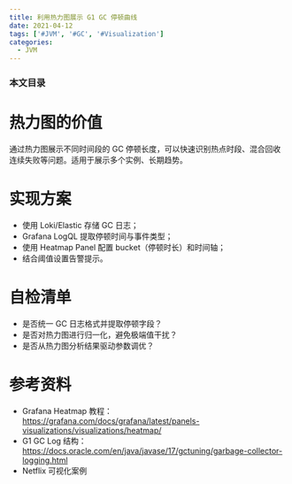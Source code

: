 ```yaml
---
title: 利用热力图展示 G1 GC 停顿曲线
date: 2021-04-12
tags: ['#JVM', '#GC', '#Visualization']
categories:
  - JVM
---
```


### 本文目录
<!-- toc -->

# 热力图的价值
通过热力图展示不同时间段的 GC 停顿长度，可以快速识别热点时段、混合回收连续失败等问题。适用于展示多个实例、长期趋势。

# 实现方案
- 使用 Loki/Elastic 存储 GC 日志；
- Grafana LogQL 提取停顿时间与事件类型；
- 使用 Heatmap Panel 配置 bucket（停顿时长）和时间轴；
- 结合阈值设置告警提示。

# 自检清单
- 是否统一 GC 日志格式并提取停顿字段？
- 是否对热力图进行归一化，避免极端值干扰？
- 是否从热力图分析结果驱动参数调优？

# 参考资料
- Grafana Heatmap 教程：https://grafana.com/docs/grafana/latest/panels-visualizations/visualizations/heatmap/
- G1 GC Log 结构：https://docs.oracle.com/en/java/javase/17/gctuning/garbage-collector-logging.html
- Netflix 可视化案例
